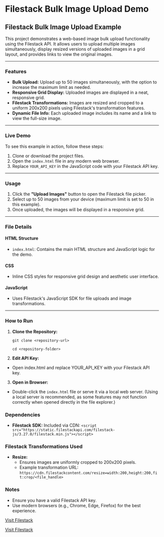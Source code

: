 # Filestack Bulk Image Upload Demo

## Filestack Bulk Image Upload Example

This project demonstrates a web-based image bulk upload functionality using the Filestack API. It allows users to upload multiple images simultaneously, display resized versions of uploaded images in a grid layout, and provides links to view the original images.

---

### Features
- **Bulk Upload:** Upload up to 50 images simultaneously, with the option to increase the maximum limit as needed.
- **Responsive Grid Display:** Uploaded images are displayed in a neat, responsive grid.
- **Filestack Transformations:** Images are resized and cropped to a uniform 200x200 pixels using Filestack's transformation features.
- **Dynamic File Info:** Each uploaded image includes its name and a link to view the full-size image.

---

### Live Demo

To see this example in action, follow these steps:
1. Clone or download the project files.
2. Open the `index.html` file in any modern web browser.
3. Replace `YOUR_API_KEY` in the JavaScript code with your Filestack API key.

---

### Usage

1. Click the **"Upload Images"** button to open the Filestack file picker.
2. Select up to 50 images from your device (maximum limit is set to 50 in this example).
3. Once uploaded, the images will be displayed in a responsive grid.

---

### File Details

#### HTML Structure
- `index.html`: Contains the main HTML structure and JavaScript logic for the demo.

#### CSS
- Inline CSS styles for responsive grid design and aesthetic user interface.

#### JavaScript
- Uses Filestack's JavaScript SDK for file uploads and image transformations.

---

### How to Run

1. **Clone the Repository:**

   `git clone <repository-url>`
   
   `cd <repository-folder>`

3. **Edit API Key:**

- Open index.html and replace YOUR_API_KEY with your Filestack API key.

3. **Open in Browser:**

- Double-click the `index.html` file or serve it via a local web server. (Using a local server is recommended, as some features may not function correctly when opened directly in the file explorer.)

### Dependencies

- **Filestack SDK:** Included via CDN:
  `<script src="https://static.filestackapi.com/filestack-js/3.27.0/filestack.min.js"></script>`

### Filestack Transformations Used

- **Resize:**
  - Ensures images are uniformly cropped to 200x200 pixels.
  - Example transformation URL:
    `https://cdn.filestackcontent.com/resize=width:200,height:200,fit:crop/<file_handle>`

### Notes

- Ensure you have a valid Filestack API key.
- Use modern browsers (e.g., Chrome, Edge, Firefox) for the best experience.

[Visit Filestack](https://www.filestack.com)

<a href="https://www.filestack.com/" target="_blank" rel="noopener noreferrer">Visit Filestack</a>


